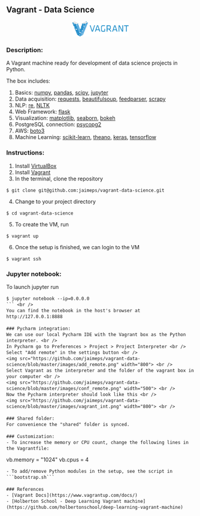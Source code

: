 ## Vagrant - Data Science

<p align="center">
	<img src="https://github.com/jaimeps/vagrant-data-science/blob/master/images/vagrant.png" width="150">
</p>

### Description:
A Vagrant machine ready for development of data science projects in Python.

The box includes: <br />
1. Basics: [numpy](http://www.numpy.org/), [pandas](http://pandas.pydata.org/), [scipy](https://www.scipy.org/), [jupyter](http://jupyter.org/) <br />
2. Data acquisition: [requests](http://docs.python-requests.org/en/master/), [beautifulsoup](https://www.crummy.com/software/BeautifulSoup/), [feedparser](http://pythonhosted.org/feedparser/), [scrapy](http://scrapy.org/) <br />
3. NLP: [re](https://docs.python.org/2/library/re.html), [NLTK](http://www.nltk.org/) <br />
4. Web Framework: [flask](http://flask.pocoo.org/) <br />
5. Visualization: [matplotlib](http://matplotlib.org/), [seaborn](https://stanford.edu/~mwaskom/software/seaborn/), [bokeh](http://bokeh.pydata.org/en/latest/) <br />
6. PostgreSQL connection: [psycopg2](http://initd.org/psycopg/) <br />
7. AWS: [boto3](https://boto3.readthedocs.io/en/latest/) <br />
8. Machine Learning: [scikit-learn](http://scikit-learn.org/stable/), [theano](http://deeplearning.net/software/theano/), [keras](http://keras.io/), [tensorflow](https://www.tensorflow.org/) <br />

### Instructions:
1. Install [VirtualBox](https://www.virtualbox.org/wiki/Downloads)
2. Install [Vagrant](https://www.vagrantup.com/) <br />
3. In the terminal, clone the repository <br />
```
$ git clone git@github.com:jaimeps/vagrant-data-science.git
```
4. Change to your project directory <br />
```
$ cd vagrant-data-science
```
5. To create the VM, run 
```
$ vagrant up
``` 
6. Once the setup is finished, we can login to the VM 
```
$ vagrant ssh
``` 

### Jupyter notebook:
To launch jupyter run <br />
```
$ jupyter notebook --ip=0.0.0.0
``` <br />
You can find the notebook in the host's browser at http://127.0.0.1:8888

### Pycharm integration:
We can use our local Pycharm IDE with the Vagrant box as the Python interpreter. <br />
In Pycharm go to Preferences > Project > Project Interpreter <br />
Select "Add remote" in the settings button <br />
<img src="https://github.com/jaimeps/vagrant-data-science/blob/master/images/add_remote.png" width="800"> <br />
Select Vagrant as the interpreter and the folder of the vagrant box in your computer <br />
<img src="https://github.com/jaimeps/vagrant-data-science/blob/master/images/conf_remote.png" width="500"> <br />
Now the Pycharm interpreter should look like this <br />
<img src="https://github.com/jaimeps/vagrant-data-science/blob/master/images/vagrant_int.png" width="800"> <br />

### Shared folder:
For convenience the "shared" folder is synced.

### Customization:
- To increase the memory or CPU count, change the following lines in the Vagrantfile: 
```
vb.memory = "1024"
vb.cpus = 4
```
- To add/remove Python modules in the setup, see the script in ```bootstrap.sh```

### References
- [Vagrant Docs](https://www.vagrantup.com/docs/)
- [Holberton School - Deep Learning Vagrant machine](https://github.com/holbertonschool/deep-learning-vagrant-machine)

